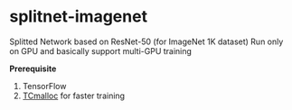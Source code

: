 # splitnet-imagenet

Splitted Network based on ResNet-50 (for ImageNet 1K dataset)
Run only on GPU and basically support multi-GPU training

<b>Prerequisite</b>

1. TensorFlow
2. [TCmalloc](http://goog-perftools.sourceforge.net/doc/tcmalloc.html) for faster training
